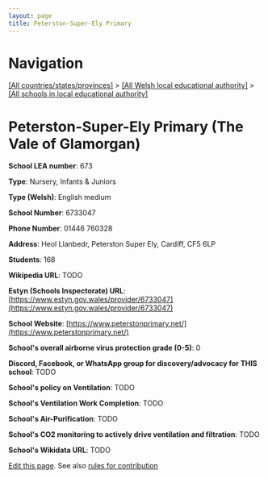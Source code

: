```yaml
---
layout: page
title: Peterston-Super-Ely Primary
---
```

# Navigation

[[All countries/states/provinces]](../../..) > [[All Welsh local educational authority]](../..) > [[All schools in local educational authority]](..)

# Peterston-Super-Ely Primary (The Vale of Glamorgan)

**School LEA number**: 673

**Type**: Nursery, Infants & Juniors

**Type (Welsh)**: English medium

**School Number**: 6733047

**Phone Number**: 01446 760328

**Address**: Heol Llanbedr, Peterston Super Ely, Cardiff, CF5 6LP

**Students**: 168

**Wikipedia URL**: TODO

**Estyn (Schools Inspectorate) URL**: [https://www.estyn.gov.wales/provider/6733047](https://www.estyn.gov.wales/provider/6733047)

**School Website**: [https://www.peterstonprimary.net/](https://www.peterstonprimary.net/)

**School's overall airborne virus protection grade (0-5)**: 0

**Discord, Facebook, or WhatsApp group for discovery/advocacy for THIS school**: TODO

**School's policy on Ventilation**: TODO

**School's Ventilation Work Completion**: TODO

**School's Air-Purification**: TODO

**School's CO2 monitoring to actively drive ventilation and filtration**: TODO

**School's Wikidata URL**: TODO




[Edit this page](https://github.com/VentilationProject/Wales/edit/prif/./The_Vale_of_Glamorgan/Peterston-Super-Ely_Primary.md). See also [rules for contribution](../../../contribution-rules/)